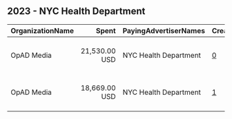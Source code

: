 ## 2023 - NYC Health Department 
|OrganizationName|Spent|PayingAdvertiserNames|CreativeUrls|Impressions|Genders|AgeBrackets|CountryCodes|BillingAddresses|CandidateBallotInformation|
|:---|---:|:---|:---|---:|:---|:---|:---|:---|:---|
|OpAD Media|21,530.00 USD|NYC Health Department|[0](https://www.snap.com/political-ads/asset/cebbdaf32485f386ec1825e48a915559bc2b910714b71c46a6bc3015411d4b15?mediaType=jpg)|7,671,334|FEMALE|30-|united states|"275 Madison Avenue, Suite 2200,New York ,10016,US"||
|OpAD Media|18,669.00 USD|NYC Health Department|[1](https://www.snap.com/political-ads/asset/117b177ca91f8408669ddeb9d63e47aa9a5c614b61fd87f60115248fa3a4a65d?mediaType=jpg)|2,648,950|FEMALE|30-|united states|"275 Madison Avenue, Suite 2200,New York ,10016,US"||
